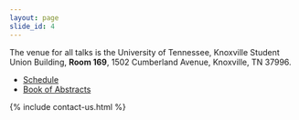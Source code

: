 ```yaml
---
layout: page
slide_id: 4
---
```


The venue for all talks is the University of Tennessee, Knoxville Student Union Building, <b>Room 169</b>, 1502 Cumberland Avenue, Knoxville, TN 37996.

<div class="row">

<div class="col-xs-12 col-sm-12 col-md-12 col-lg-10 offset-lg-1 col-xl-10 offset-xl-1">


<div id="adobe-dc-view" style="width: 800px;"></div>
<script src="https://documentservices.adobe.com/view-sdk/viewer.js"></script>
<script type="text/javascript">
	document.addEventListener("adobe_dc_view_sdk.ready", function(){ 
		var adobeDCView = new AdobeDC.View({clientId: "28b4895f210d44edb3d5eefe7945ca8a", divId: "adobe-dc-view"});
		adobeDCView.previewFile({
			content:{location: {url: "/assets/timetable.pdf"}},
			metaData:{fileName: "timetable.pdf"}
		}, {embedMode: "IN_LINE"});
	});
</script>

<ul>
<li> <a href="/assets/timetable.pdf">Schedule </a> </li>
<li> <a href="/assets/wamta24_abstracts.pdf"> Book of Abstracts </a> </li>
</ul>

{% include contact-us.html %}
